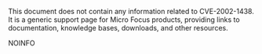 This document does not contain any information related to CVE-2002-1438. It is a generic support page for Micro Focus products, providing links to documentation, knowledge bases, downloads, and other resources.

NOINFO